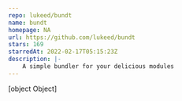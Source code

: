 ```yaml
---
repo: lukeed/bundt
name: bundt
homepage: NA
url: https://github.com/lukeed/bundt
stars: 169
starredAt: 2022-02-17T05:15:23Z
description: |-
    A simple bundler for your delicious modules
---
```


[object Object]
